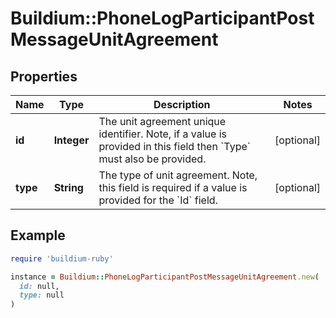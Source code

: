 # Buildium::PhoneLogParticipantPostMessageUnitAgreement

## Properties

| Name | Type | Description | Notes |
| ---- | ---- | ----------- | ----- |
| **id** | **Integer** | The unit agreement unique identifier. Note, if a value is provided in this field then &#x60;Type&#x60; must also be provided. | [optional] |
| **type** | **String** | The type of unit agreement. Note, this field is required if a value is provided for the &#x60;Id&#x60; field. | [optional] |

## Example

```ruby
require 'buildium-ruby'

instance = Buildium::PhoneLogParticipantPostMessageUnitAgreement.new(
  id: null,
  type: null
)
```

